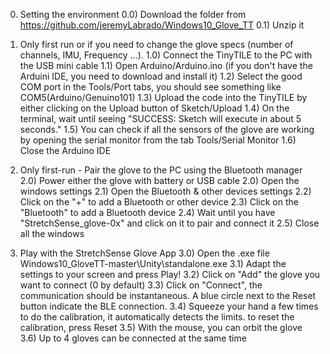 0) Setting the environment
0.0) Download the folder from https://github.com/jeremyLabrado/Windows10_Glove_TT 
0.1) Unzip it

1) Only first run or if you need to change the glove specs (number of channels, IMU, Frequency ...). 
1.0) Connect the TinyTILE to the PC with the USB mini cable
1.1) Open Arduino/Arduino.ino (if you don't have the Arduini IDE, you need to download and install it)
1.2) Select the good COM port in the Tools/Port tabs, you should see something like COM5(Arduino/Genuino101)
1.3) Upload the code into the TinyTILE by either clicking on the Upload button of Sketch/Upload
1.4) On the terminal, wait until seeing "SUCCESS: Sketch will execute in about 5 seconds."
1.5) You can check if all the sensors of the glove are working by opening the serial monitor from the tab Tools/Serial Monitor
1.6) Close the Arduino IDE

2) Only first-run - Pair the glove to the PC using the Bluetooth manager
2.0) Power either the glove with battery or USB cable
2.0) Open the windows settings
2.1) Open the Bluetooth & other devices settings
2.2) Click on the "+" to add a Bluetooth or other device
2.3) Click on the "Bluetooth" to add a Bluetooth device
2.4) Wait until you have "StretchSense_glove-0x" and click on it to pair and connect it
2.5) Close all the windows

3)  Play with the StretchSense Glove App
3.0) Open the .exe file Windows10_GloveTT-master\Unity\standalone.exe
3.1) Adapt the settings to your screen and press Play!
3.2) Click on "Add"  the glove you want to connect (0 by default)
3.3) Click on "Connect", the communication should be instantaneous. A blue circle next to the Reset button indicate the BLE connection.
3.4) Squeeze your hand a few times to do the calibration, it automatically detects the limits. to reset the calibration, press Reset
3.5) With the mouse, you can orbit the glove
3.6) Up to 4 gloves can be connected at the same time
